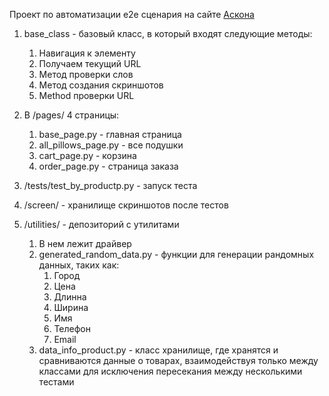 Проект по автоматизации e2e сценария на сайте [Аскона](https://www.askona.ru/)

1. base_class - базовый класс, в который входят следующие методы:
    1. Навигация к элементу
    2. Получаем текущий URL
    3. Метод проверки слов
    4. Метод создания скриншотов
    5. Method проверки URL

2. В /pages/ 4 страницы:
    1. base_page.py - главная страница
    2. all_pillows_page.py - все подушки
    3. cart_page.py - корзина
    4. order_page.py - страница заказа

3. /tests/test_by_productp.py - запуск теста

4. /screen/ - хранилище скриншотов после тестов

5. /utilities/ - депозиторий с утилитами
    1. В нем лежит драйвер
    2. generated_random_data.py - функции для генерации рандомных данных, таких как:
       1. Город
       2. Цена
       3. Длинна
       4. Ширина
       5. Имя
       6. Телефон
       7. Email
    3. data_info_product.py - класс хранилище, где хранятся и сравниваются данные о товарах, 
    взаимодействуя только между классами для исключения пересекания между несколькими тестами
